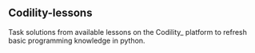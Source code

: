 ## Codility-lessons

Task solutions from available lessons on the Codility_ platform to refresh basic programming knowledge in python.
